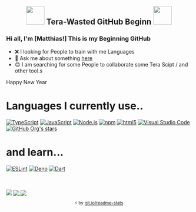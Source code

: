 ## <p align="center"> <img src="https://cdn.discordapp.com/emojis/594159590107643914.gif?v=1" height=50/> Tera-Wasted GitHub Beginn <img src="https://cdn.discordapp.com/emojis/594159590107643914.gif?v=1" height=50/> </p></font>


### Hi all, I'm [Matthias!] This is my Beginning GitHub ###
- ❌ I looking for People to train with me Languages
- 🏮 Ask me about something [here](https://github.com/Wasted-Time/Wasted-Time/issues)
- 😍 I am searching for some People to collaborate some Tera Scipt / and other tool.s 

</p>
 Happy New Year
</a>


</p>

# Languages I currently use..
[<img alt="TypeScript" src="https://img.shields.io/badge/-TypeScript-007acc?style=flat-square&logo=typescript&logoColor=white" />](https://www.typescriptlang.org) [<img alt="JavaScript" src="https://img.shields.io/badge/-JavaScript-edb200?style=flat-square&logo=javascript&logoColor=white" />](https://developer.mozilla.org/en-US/docs/Web/JavaScript) [<img alt="Node.js" src="https://img.shields.io/badge/-Node.js-43853d?style=flat-square&logo=Node.js&logoColor=white" />](https://nodejs.org)  [<img alt="npm" src="https://img.shields.io/badge/-NPM-CB3837?style=flat-square&logo=npm&logoColor=white" />](https://npmjs.com) [<img alt="html5" src="https://img.shields.io/badge/-HTML5-E34F26?style=flat-square&logo=html5&logoColor=white" />](https://developer.mozilla.org/en-US/docs/Web/Guide/HTML/HTML5) [<img alt="Visual Studio Code" src="https://img.shields.io/badge/-Visual Studio Code-007ACC?style=flat-square&logo=visual-studio-code&logoColor=white" />](https://code.visualstudio.com/) [<img alt="GitHub Org's stars" src="https://img.shields.io/github/stars/Wasted-Time?color=blue&label=Lua&logo=Lua&logoColor=blueviolet&style=social">](https://www.lua.org/)


# and learn...

[<img alt="ESLint" src="https://img.shields.io/badge/-ESLint-4B32C3?style=flat-square&logo=eslint&logoColor=white" />](https://eslint.org/) [<img alt="Deno" src="https://img.shields.io/badge/-Deno-000000?style=flat-square&logo=Deno&logoColor=white" />](https://deno.land) [<img alt="Dart" src="https://img.shields.io/badge/-Dart-17212f?style=flat-square&logo=dart&logoColor=white" />](https://dart.dev)

<br />
<br />

<a href="https://github.com/anuraghazra/github-readme-stats">
  <img align="center" src="https://github-readme-stats.vercel.app/api?username=Wasted-Time&show_icons=true&title_color=FF7256&icon_color=00d200&theme=synthwave" />
</a>

<a href="https://github.com/anuraghazra/github-readme-stats">
  <img align="left" src="https://github-readme-stats.vercel.app/api/top-langs/?username=Wasted-Time&langs_count=12&show_icons=true&title_color=FF7256&icon_color=00d200&theme=synthwave" />
</a>


<a href="https://wakatime.com/@WastedTime">
  <img align="center"  src="https://github-readme-stats.vercel.app/api/wakatime?username=WastedTime&show_icons=true&title_color=FF7256&icon_color=00d200&theme=synthwave">
</a>  
    <sub><p align="center">⚡️ by <a target="_blank" href="https://git.io/readme-stats">git.io/readme-stats</a></p></sub>
    
